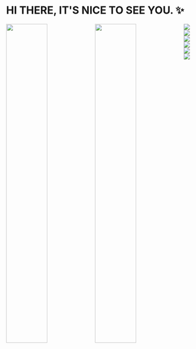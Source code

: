 # HI THERE, IT'S NICE TO SEE YOU. ✨
<img align="left" width="47%" src="https://github-readme-stats.vercel.app/api?username=fariselpurhami&show_icons=true&theme=radical" />
<img align="left" width="47%" src="https://github-readme-stats.vercel.app/api/top-langs/?username=fariselpurhami&layout=compact" />
<img align= ![C] src="https://img.shields.io/badge/c-%2300599C.svg?style=for-the-badge&logo=c&logoColor=white" />
<img align="Python" src="https://img.shields.io/badge/python-3670A0?style=for-the-badge&logo=python&logoColor=ffdd54" />
<img align=![JavaScript src="https://img.shields.io/badge/javascript-%23323330.svg?style=for-the-badge&logo=javascript&logoColor=%23F7DF1E" />
<img align=![Ruby] src="https://img.shields.io/badge/ruby-%23CC342D.svg?style=for-the-badge&logo=ruby&logoColor=white" />
<img align=![PHP] src="https://img.shields.io/badge/php-%23777BB4.svg?style=for-the-badge&logo=php&logoColor=white" />
<img align= ![Java] src="https://img.shields.io/badge/java-%23ED8B00.svg?style=for-the-badge&logo=openjdk&logoColor=white" />

